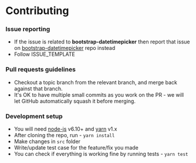 # Contributing

###  Issue reporting
* If the issue is related to **bootstrap-datetimepicker** then report that issue on [bootstrap-datetimepicker](https://github.com/Eonasdan/bootstrap-datetimepicker/issues) repo instead
* Follow ISSUE_TEMPLATE  

### Pull requests guidelines
* Checkout a topic branch from the relevant branch, and merge back against that branch.
* It's OK to have multiple small commits as you work on the PR - we will let GitHub automatically squash it before merging.

### Development setup
* You will need [node-js](http://nodejs.org/) v6.10+ and [yarn](https://yarnpkg.com) v1.x
* After cloning the repo, run - `yarn install`
* Make changes in ``src`` folder
* Write/update test case for the feature/fix you made 
* You can check if everything is working fine by running tests - `yarn test`
